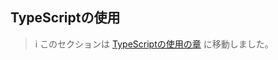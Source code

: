 <!-- ## Using TypeScript -->
## TypeScriptの使用

<!--
> ℹ️ This section has been moved to
> [Using TypeScript Chapter](../typescript.md).
-->
> i このセクションは [TypeScriptの使用の章](../typescript.md) に移動しました。
